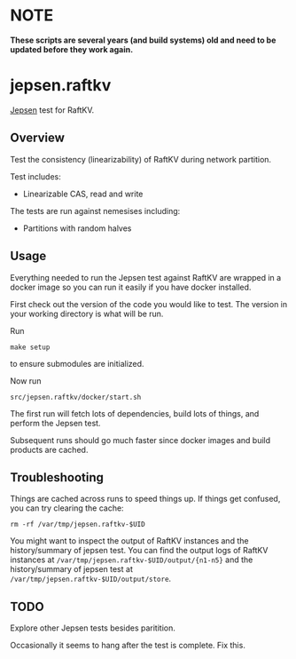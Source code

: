 # NOTE

**These scripts are several years (and build systems) old and need to be updated before they work again.**


# jepsen.raftkv

[Jepsen](https://github.com/aphyr/jepsen) test for RaftKV.

## Overview

Test the consistency (linearizability) of RaftKV during network partition.

Test includes:

* Linearizable CAS, read and write

The tests are run against nemesises including:

* Partitions with random halves

## Usage

Everything needed to run the Jepsen test against RaftKV are wrapped in a docker
image so you can run it easily if you have docker installed.

First check out the version of the code you would like to test. The version in
your working directory is what will be run.

Run

```
make setup
```

to ensure submodules are initialized.

Now run

```
src/jepsen.raftkv/docker/start.sh
```

The first run will fetch lots of dependencies, build lots of things, and perform
the Jepsen test.

Subsequent runs should go much faster since docker images and build products are
cached.

## Troubleshooting

Things are cached across runs to speed things up. If things get confused, you
can try clearing the cache:

```
rm -rf /var/tmp/jepsen.raftkv-$UID
```

You might want to inspect the output of RaftKV instances and the history/summary
of jepsen test. You can find the output logs of RaftKV instances at
`/var/tmp/jepsen.raftkv-$UID/output/{n1-n5}` and the history/summary of jepsen
test at `/var/tmp/jepsen.raftkv-$UID/output/store`.

## TODO

Explore other Jepsen tests besides paritition.

Occasionally it seems to hang after the test is complete. Fix this.

